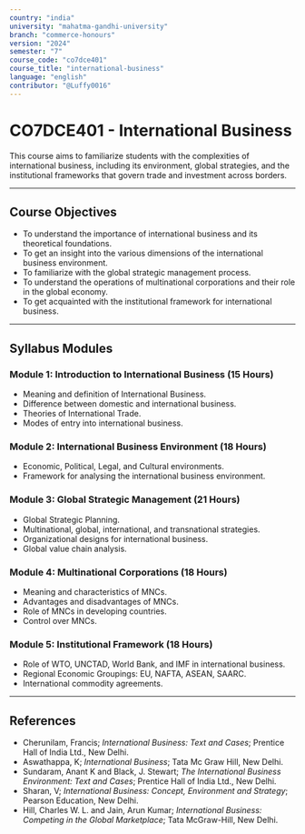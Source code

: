 ```yaml
---
country: "india"
university: "mahatma-gandhi-university"
branch: "commerce-honours"
version: "2024"
semester: "7"
course_code: "co7dce401"
course_title: "international-business"
language: "english"
contributor: "@Luffy0016"
---
```

# CO7DCE401 - International Business

This course aims to familiarize students with the complexities of international business, including its environment, global strategies, and the institutional frameworks that govern trade and investment across borders.

---
## Course Objectives

* To understand the importance of international business and its theoretical foundations.
* To get an insight into the various dimensions of the international business environment.
* To familiarize with the global strategic management process.
* To understand the operations of multinational corporations and their role in the global economy.
* To get acquainted with the institutional framework for international business.

---
## Syllabus Modules

### Module 1: Introduction to International Business (15 Hours)
* Meaning and definition of International Business.
* Difference between domestic and international business.
* Theories of International Trade.
* Modes of entry into international business.

### Module 2: International Business Environment (18 Hours)
* Economic, Political, Legal, and Cultural environments.
* Framework for analysing the international business environment.

### Module 3: Global Strategic Management (21 Hours)
* Global Strategic Planning.
* Multinational, global, international, and transnational strategies.
* Organizational designs for international business.
* Global value chain analysis.

### Module 4: Multinational Corporations (18 Hours)
* Meaning and characteristics of MNCs.
* Advantages and disadvantages of MNCs.
* Role of MNCs in developing countries.
* Control over MNCs.

### Module 5: Institutional Framework (18 Hours)
* Role of WTO, UNCTAD, World Bank, and IMF in international business.
* Regional Economic Groupings: EU, NAFTA, ASEAN, SAARC.
* International commodity agreements.

---
## References
* Cherunilam, Francis; *International Business: Text and Cases*; Prentice Hall of India Ltd., New Delhi.
* Aswathappa, K; *International Business*; Tata Mc Graw Hill, New Delhi.
* Sundaram, Anant K and Black, J. Stewart; *The International Business Environment: Text and Cases*; Prentice Hall of India Ltd., New Delhi.
* Sharan, V; *International Business: Concept, Environment and Strategy*; Pearson Education, New Delhi.
* Hill, Charles W. L. and Jain, Arun Kumar; *International Business: Competing in the Global Marketplace*; Tata McGraw-Hill, New Delhi.